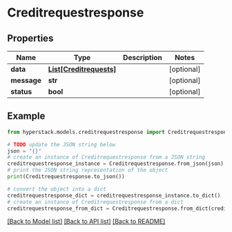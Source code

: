 # Creditrequestresponse


## Properties

Name | Type | Description | Notes
------------ | ------------- | ------------- | -------------
**data** | [**List[Creditrequests]**](Creditrequests.md) |  | [optional] 
**message** | **str** |  | [optional] 
**status** | **bool** |  | [optional] 

## Example

```python
from hyperstack.models.creditrequestresponse import Creditrequestresponse

# TODO update the JSON string below
json = "{}"
# create an instance of Creditrequestresponse from a JSON string
creditrequestresponse_instance = Creditrequestresponse.from_json(json)
# print the JSON string representation of the object
print(Creditrequestresponse.to_json())

# convert the object into a dict
creditrequestresponse_dict = creditrequestresponse_instance.to_dict()
# create an instance of Creditrequestresponse from a dict
creditrequestresponse_from_dict = Creditrequestresponse.from_dict(creditrequestresponse_dict)
```
[[Back to Model list]](../README.md#documentation-for-models) [[Back to API list]](../README.md#documentation-for-api-endpoints) [[Back to README]](../README.md)


